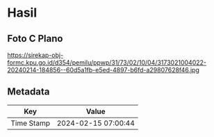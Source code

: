 # Hasil

## Foto C Plano

https://sirekap-obj-formc.kpu.go.id/d354/pemilu/ppwp/31/73/02/10/04/3173021004022-20240214-184856--60d5a1fb-e5ed-4897-b6fd-a29807628f46.jpg


## Metadata

| Key        | Value               |
| ---------- | ------------------- |
| Time Stamp | 2024-02-15 07:00:44 |



